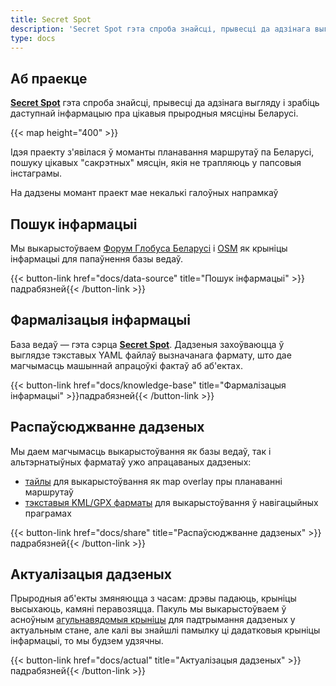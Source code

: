```yaml
---
title: Secret Spot
description: 'Secret Spot гэта спроба знайсці, прывесці да адзінага выгляду і зрабіць даступнай інфармацыю пра цікавыя прыродныя мясціны Беларусі.'
type: docs
---
```


## Аб праекце

**[Secret Spot](https://secret-spot-by.com/)** гэта спроба знайсці, прывесці да адзінага выгляду і зрабіць даступнай інфармацыю 
пра цікавыя прыродныя мясціны Беларусі.

{{< map height="400" >}}

Ідэя праекту з'явілася ў моманты планавання маршрутаў па Беларусі, 
пошуку цікавых "сакрэтных" мясцін, якія не трапляюць у папсовыя інстаграмы.

На дадзены момант праект мае некалькі галоўных напрамкаў

## Пошук інфармацыі

Мы выкарыстоўваем [Форум Глобуса Беларусі](https://fgb.by/) і [OSM](https://www.openstreetmap.org/) 
як крыніцы інфармацыі для папаўнення базы ведаў.

{{< button-link href="docs/data-source" title="Пошук інфармацыі" >}}падрабязней{{< /button-link >}}


## Фармалізацыя інфармацыі

База ведаў — гэта сэрца **[Secret Spot](https://secret-spot-by.com/)**. Дадзеныя захоўваюцца ў выглядзе тэкставых YAML 
файлаў вызначанага фармату, што дае магчымасць машыннай апрацоўкі фактаў аб аб'ектах.

{{< button-link href="docs/knowledge-base" title="Фармалізацыя інфармацыі" >}}падрабязней{{< /button-link >}}

## Распаўсюджванне дадзеных

Мы даем магчымасць выкарыстоўвання як базы ведаў, так і альтэрнатыўных фарматаў ужо апрацаваных дадзеных:

- [тайлы](docs/share/#тайлы) для выкарыстоўвання як map overlay пры планаванні маршрутаў
- [тэкставыя KML/GPX фарматы](docs/share/#тэкставыя-фарматы) для выкарыстоўвання ў навігацыйных праграмах

{{< button-link href="docs/share" title="Распаўсюджванне дадзеных" >}}падрабязней{{< /button-link >}}

## Актуалізацыя дадзеных

Прыродныя аб'екты змяняюцца з часам: дрэвы падаюць, крыніцы высыхаюць, камяні перавозяцца. Пакуль мы выкарыстоўваем 
ў асноўным [агульнавядомыя крыніцы](docs/data-source) для падтрымання дадзеных у актуальным стане, 
але калі вы знайшлі памылку ці дадатковыя крыніцы інфармацыі, то мы будзем удзячны.

{{< button-link href="docs/actual" title="Актуалізацыя дадзеных" >}}падрабязней{{< /button-link >}}

